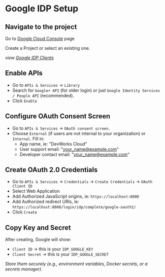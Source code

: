 
# Google IDP Setup

## Navigate to the project

Go to [Google Cloud Console](https://console.cloud.google.com/) page

Create a Project or select an existing one.

*view [Google IDP Clients](https://console.cloud.google.com/auth/clients?project=sam-devworks)*

## Enable APIs

* Go to `APIs & Services` -> `Library`
* Search for `Google+ API` (for older login) or just `Google Identity Services / People API` (recommended).
* Click `Enable`

## Configure OAuth Consent Screen

* Go to `APIs & Services` -> `OAuth consent screen`.
* Choose `External` (if users are not internal to your organization) or `Internal`.
Fill in:
  * App name, ie: "DevWorks Cloud"
  * User support email: "your_name@example.com"
  * Developer contact email: "your_name@example.com"

## Create OAuth 2.0 Credentials

* Go to `APIs & Services` -> `Credentials` -> `Create Credentials` -> `OAuth Client ID`
* Select Web Application
* Add Authorized JavaScript origins, ie: `https://localhost:8000`
* Add Authorized redirect URIs, ie: `https://localhost:8000/login/idp/complete/google-oauth2/`
* Click `Create`

## Copy Key and Secret
After creating, Google will show:
  * `Client ID` -> this is your `IDP_GOOGLE_KEY`
  * `Client Secret` → this is your `IDP_GOOGLE_SECRET`

*Store them securely (e.g., environment variables, Docker secrets, or a secrets manager).*











